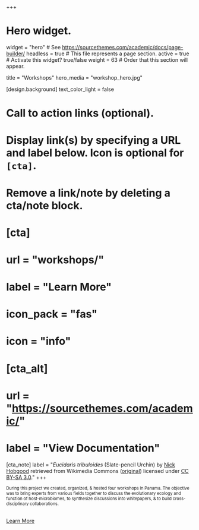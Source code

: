 +++
# Hero widget.
widget = "hero"  # See https://sourcethemes.com/academic/docs/page-builder/
headless = true  # This file represents a page section.
active = true  # Activate this widget? true/false
weight = 63  # Order that this section will appear.

title = "Workshops"
hero_media = "workshop_hero.jpg"

[design.background]
  text_color_light = false

# Call to action links (optional).
#   Display link(s) by specifying a URL and label below. Icon is optional for `[cta]`.
#   Remove a link/note by deleting a cta/note block.
# [cta]
#   url = "workshops/"
#   label = "Learn More"
#   icon_pack = "fas"
#   icon = "info"
  
# [cta_alt]
#   url = "https://sourcethemes.com/academic/"
#   label = "View Documentation"

[cta_note]
  label = "*Eucidaris tribuloides* (Slate-pencil Urchin) by [Nick Hobgood](https://commons.wikimedia.org/wiki/User:Nhobgood) retrieved from Wikimedia Commons ([original](https://commons.wikimedia.org/wiki/File:Eucidaris_tribuloides_(Slate-pencil_Urchin).jpg)) licensed under [CC BY-SA 3.0](https://creativecommons.org/licenses/by-sa/3.0/deed.en)."
+++

<p style="font-size:0.8em;">
During this project we created, organized, & hosted four workshops in Panama. The objective was to bring experts from various fields together to discuss the evolutionary ecology and function of host-microbiomes, to synthesize discussions into whitepapers, & to build cross-disciplinary collaborations. 
</p>

<div style="height: 5px"></div>

<p>
  <a href="workshops/" rel="noopener" class="hero-cta-alt pl-2" style="font-size:1.0em;">Learn More <i class="fas fa-angle-right"></i></a>
</p>








